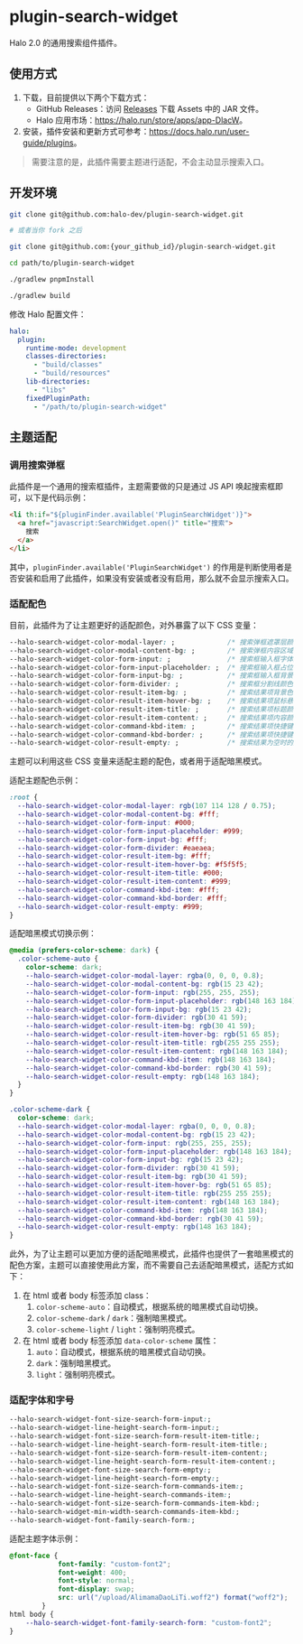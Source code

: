 # plugin-search-widget

Halo 2.0 的通用搜索组件插件。

## 使用方式

1. 下载，目前提供以下两个下载方式：
    - GitHub Releases：访问 [Releases](https://github.com/halo-dev/plugin-search-widget/releases) 下载 Assets 中的 JAR 文件。
    - Halo 应用市场：<https://halo.run/store/apps/app-DlacW>。
2. 安装，插件安装和更新方式可参考：<https://docs.halo.run/user-guide/plugins>。

> 需要注意的是，此插件需要主题进行适配，不会主动显示搜索入口。

## 开发环境

```bash
git clone git@github.com:halo-dev/plugin-search-widget.git

# 或者当你 fork 之后

git clone git@github.com:{your_github_id}/plugin-search-widget.git
```

```bash
cd path/to/plugin-search-widget
```

```bash
./gradlew pnpmInstall

./gradlew build
```

修改 Halo 配置文件：

```yaml
halo:
  plugin:
    runtime-mode: development
    classes-directories:
      - "build/classes"
      - "build/resources"
    lib-directories:
      - "libs"
    fixedPluginPath:
      - "/path/to/plugin-search-widget"
```

## 主题适配

### 调用搜索弹框

此插件是一个通用的搜索框插件，主题需要做的只是通过 JS API 唤起搜索框即可，以下是代码示例：

```html
<li th:if="${pluginFinder.available('PluginSearchWidget')}">
  <a href="javascript:SearchWidget.open()" title="搜索">
    搜索
  </a>
</li>
```

其中，`pluginFinder.available('PluginSearchWidget')` 的作用是判断使用者是否安装和启用了此插件，如果没有安装或者没有启用，那么就不会显示搜索入口。

### 适配配色

目前，此插件为了让主题更好的适配颜色，对外暴露了以下 CSS 变量：

```css
--halo-search-widget-color-modal-layer: ;             /* 搜索弹框遮罩层颜色 */
--halo-search-widget-color-modal-content-bg: ;        /* 搜索弹框内容区域背景色 */
--halo-search-widget-color-form-input: ;              /* 搜索框输入框字体颜色 */
--halo-search-widget-color-form-input-placeholder: ;  /* 搜索框输入框占位符颜色 */
--halo-search-widget-color-form-input-bg: ;           /* 搜索框输入框背景色 */
--halo-search-widget-color-form-divider: ;            /* 搜索框分割线颜色 */
--halo-search-widget-color-result-item-bg: ;          /* 搜索结果项背景色 */
--halo-search-widget-color-result-item-hover-bg: ;    /* 搜索结果项鼠标悬浮背景色 */
--halo-search-widget-color-result-item-title: ;       /* 搜索结果项标题颜色 */
--halo-search-widget-color-result-item-content: ;     /* 搜索结果项内容颜色 */
--halo-search-widget-color-command-kbd-item: ;        /* 搜索结果项快捷键提示字体颜色 */
--halo-search-widget-color-command-kbd-border: ;      /* 搜索结果项快捷键提示边框颜色 */
--halo-search-widget-color-result-empty: ;            /* 搜索结果为空时的颜色 */
```

主题可以利用这些 CSS 变量来适配主题的配色，或者用于适配暗黑模式。

适配主题配色示例：

```css
:root {
  --halo-search-widget-color-modal-layer: rgb(107 114 128 / 0.75);
  --halo-search-widget-color-modal-content-bg: #fff;
  --halo-search-widget-color-form-input: #000;
  --halo-search-widget-color-form-input-placeholder: #999;
  --halo-search-widget-color-form-input-bg: #fff;
  --halo-search-widget-color-form-divider: #eaeaea;
  --halo-search-widget-color-result-item-bg: #fff;
  --halo-search-widget-color-result-item-hover-bg: #f5f5f5;
  --halo-search-widget-color-result-item-title: #000;
  --halo-search-widget-color-result-item-content: #999;
  --halo-search-widget-color-command-kbd-item: #fff;
  --halo-search-widget-color-command-kbd-border: #fff;
  --halo-search-widget-color-result-empty: #999;
}
```

适配暗黑模式切换示例：

```css
@media (prefers-color-scheme: dark) {
  .color-scheme-auto {
    color-scheme: dark;
    --halo-search-widget-color-modal-layer: rgba(0, 0, 0, 0.8);
    --halo-search-widget-color-modal-content-bg: rgb(15 23 42);
    --halo-search-widget-color-form-input: rgb(255, 255, 255);
    --halo-search-widget-color-form-input-placeholder: rgb(148 163 184);
    --halo-search-widget-color-form-input-bg: rgb(15 23 42);
    --halo-search-widget-color-form-divider: rgb(30 41 59);
    --halo-search-widget-color-result-item-bg: rgb(30 41 59);
    --halo-search-widget-color-result-item-hover-bg: rgb(51 65 85);
    --halo-search-widget-color-result-item-title: rgb(255 255 255);
    --halo-search-widget-color-result-item-content: rgb(148 163 184);
    --halo-search-widget-color-command-kbd-item: rgb(148 163 184);
    --halo-search-widget-color-command-kbd-border: rgb(30 41 59);
    --halo-search-widget-color-result-empty: rgb(148 163 184);
  }
}

.color-scheme-dark {
  color-scheme: dark;
  --halo-search-widget-color-modal-layer: rgba(0, 0, 0, 0.8);
  --halo-search-widget-color-modal-content-bg: rgb(15 23 42);
  --halo-search-widget-color-form-input: rgb(255, 255, 255);
  --halo-search-widget-color-form-input-placeholder: rgb(148 163 184);
  --halo-search-widget-color-form-input-bg: rgb(15 23 42);
  --halo-search-widget-color-form-divider: rgb(30 41 59);
  --halo-search-widget-color-result-item-bg: rgb(30 41 59);
  --halo-search-widget-color-result-item-hover-bg: rgb(51 65 85);
  --halo-search-widget-color-result-item-title: rgb(255 255 255);
  --halo-search-widget-color-result-item-content: rgb(148 163 184);
  --halo-search-widget-color-command-kbd-item: rgb(148 163 184);
  --halo-search-widget-color-command-kbd-border: rgb(30 41 59);
  --halo-search-widget-color-result-empty: rgb(148 163 184);
}
```

此外，为了让主题可以更加方便的适配暗黑模式，此插件也提供了一套暗黑模式的配色方案，主题可以直接使用此方案，而不需要自己去适配暗黑模式，适配方式如下：

1. 在 html 或者 body 标签添加 class：
   1. `color-scheme-auto`：自动模式，根据系统的暗黑模式自动切换。
   2. `color-scheme-dark` / `dark`：强制暗黑模式。
   3. `color-scheme-light` / `light`：强制明亮模式。
2. 在 html 或者 body 标签添加 `data-color-scheme` 属性：
   1. `auto`：自动模式，根据系统的暗黑模式自动切换。
   2. `dark`：强制暗黑模式。
   3. `light`：强制明亮模式。

### 适配字体和字号
```css
--halo-search-widget-font-size-search-form-input:;                     /*输入框字体大小*/
--halo-search-widget-line-height-search-form-input:;                   /*输入框行高*/
--halo-search-widget-font-size-search-form-result-item-title:;         /*搜索结果项标题字体大小*/
--halo-search-widget-line-height-search-form-result-item-title:;       /*搜索结果项标题行高*/
--halo-search-widget-font-size-search-form-result-item-content:;       /*搜索结果项内容字体大小*/
--halo-search-widget-line-height-search-form-result-item-content:;     /*搜索结果项内容行高*/
--halo-search-widget-font-size-search-form-empty:;                     /*搜索结果为空时的字体大小*/
--halo-search-widget-line-height-search-form-empty:;                   /*搜索结果为空时的行高*/
--halo-search-widget-font-size-search-form-commands-item:;             /*搜索框底部快捷键提示字体大小*/
--halo-search-widget-line-height-search-commands-item:;                /*搜索框底部快捷键提示行高*/
--halo-search-widget-font-size-search-form-commands-item-kbd:;         /*搜索框底部快捷键提示图标大小*/ 
--halo-search-widget-min-width-search-commands-item-kbd:;              /*搜索框底部快捷键提示图标 min-wight*/
--halo-search-widget-font-family-search-form:;                         /*搜索框字体*/
```
适配主题字体示例：
```css
@font-face {
            font-family: "custom-font2";
            font-weight: 400;
            font-style: normal;
            font-display: swap;
            src: url("/upload/AlimamaDaoLiTi.woff2") format("woff2");
        }
html body {
    --halo-search-widget-font-family-search-form: "custom-font2";
}
```